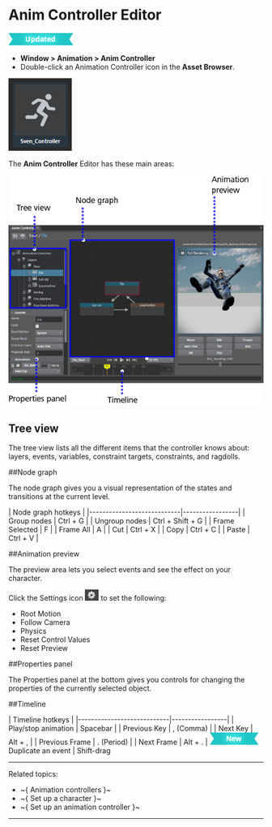 # Anim Controller Editor

![Updated](../images/updated.png)

- **Window > Animation > Anim Controller**
- Double-click an Animation Controller icon in the **Asset Browser**.

![](../images/controller_thumbnail.png)


The **Anim Controller** Editor has these main areas:

![Animation Controller Overview](../images/comp_anim_controller_editor.png)

## Tree view

The tree view lists all the different items that the controller knows about: layers, events, variables, constraint targets, constraints, and ragdolls.

##Node graph

The node graph gives you a visual representation of the states and transitions at the current level.

|  Node graph hotkeys    |
|----------------------------|-----------------|
| Group nodes | Ctrl + G |
| Ungroup nodes | Ctrl + Shift + G             |
| Frame Selected | F              |
| Frame All | A             |
| Cut | Ctrl + X             |
| Copy | Ctrl + C             |
| Paste | Ctrl + V             |

##Animation preview

The preview area lets you select events and see the effect on your character.

Click the Settings icon ![](../images/icon_gear.png) to set the following:

- Root Motion
- Follow Camera
- Physics
- Reset Control Values
- Reset Preview

##Properties panel

The Properties panel at the bottom gives you controls for changing the properties of the currently selected object.

##Timeline

|  Timeline hotkeys    |
|----------------------------|-----------------|
| Play/stop animation | Spacebar |
| Previous Key | , (Comma)             |
| Next Key | Alt + ,              |
| Previous Frame | . (Period)             |
| Next Frame | Alt + .
| [![NEW](../images/new.png "What else is new in v1.3?")](../release_notes/readme_1.3.html) Duplicate an event | Shift-drag



---
Related topics:
-	~{ Animation controllers }~
-	~{ Set up a character }~
-	~{ Set up an animation controller }~
---
